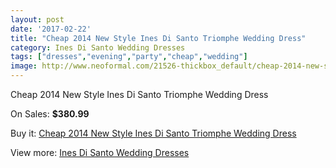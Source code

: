 ```yaml
---
layout: post
date: '2017-02-22'
title: "Cheap 2014 New Style Ines Di Santo Triomphe Wedding Dress"
category: Ines Di Santo Wedding Dresses
tags: ["dresses","evening","party","cheap","wedding"]
image: http://www.neoformal.com/21526-thickbox_default/cheap-2014-new-style-ines-di-santo-triomphe-wedding-dress.jpg
---
```

Cheap 2014 New Style Ines Di Santo Triomphe Wedding Dress

On Sales: **$380.99**
<a href="https://www.neoformal.com/en/ines-di-santo-wedding-dresses-2014/7007-cheap-2014-new-style-ines-di-santo-triomphe-wedding-dress.html"><amp-img layout="responsive" width="600" height="600" src="//www.neoformal.com/21526-thickbox_default/cheap-2014-new-style-ines-di-santo-triomphe-wedding-dress.jpg" alt="Cheap 2014 New Style Ines Di Santo Triomphe Wedding Dress 0" /></a>
<a href="https://www.neoformal.com/en/ines-di-santo-wedding-dresses-2014/7007-cheap-2014-new-style-ines-di-santo-triomphe-wedding-dress.html"><amp-img layout="responsive" width="600" height="600" src="//www.neoformal.com/21527-thickbox_default/cheap-2014-new-style-ines-di-santo-triomphe-wedding-dress.jpg" alt="Cheap 2014 New Style Ines Di Santo Triomphe Wedding Dress 1" /></a>

Buy it: [Cheap 2014 New Style Ines Di Santo Triomphe Wedding Dress](https://www.neoformal.com/en/ines-di-santo-wedding-dresses-2014/7007-cheap-2014-new-style-ines-di-santo-triomphe-wedding-dress.html "Cheap 2014 New Style Ines Di Santo Triomphe Wedding Dress")

View more: [Ines Di Santo Wedding Dresses](https://www.neoformal.com/en/106-ines-di-santo-wedding-dresses-2014 "Ines Di Santo Wedding Dresses")